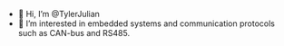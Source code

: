 - 👋 Hi, I’m @TylerJulian
- 👀 I’m interested in embedded systems and communication protocols such as CAN-bus and RS485.

<!---
TylerJulian/TylerJulian is a ✨ special ✨ repository because its `README.md` (this file) appears on your GitHub profile.
You can click the Preview link to take a look at your changes.
--->
